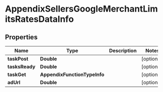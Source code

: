 # AppendixSellersGoogleMerchantLimitsRatesDataInfo


## Properties

| Name | Type | Description | Notes |
|------------ | ------------- | ------------- | -------------|
**taskPost** | **Double** |  |[optional]|
**tasksReady** | **Double** |  |[optional]|
**taskGet** | **AppendixFunctionTypeInfo** |  |[optional]|
**adUrl** | **Double** |  |[optional]|